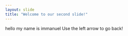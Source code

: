 ```yaml
---
layout: slide
title: "Welcome to our second slide!"
---
```

hello my name is immanuel
Use the left arrow to go back!
